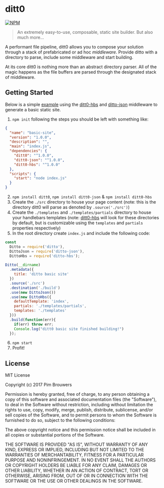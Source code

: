 # ditt0

[![NPM](https://nodei.co/npm/ditt0.png?mini=true)](https://npmjs.org/package/ditt0)

> An extremely easy-to-use, composable, static site builder. But also much more...

A performant file pipeline, ditt0 allows you to compose your solution through a stack of prefabricated or ad hoc _middleware_. Provide ditto with a directory to parse, include some middleware and start building. 

At its core ditt0 is nothing more than an abstract directory parser. All of the magic happens as the file buffers are parsed through the designated stack of middleware.

## Getting Started

Below is a  simple [example](https://github.com/pimbrouwers/ditto/tree/master/examples/basic-site)  using the [ditt0-hbs](https://npmjs.org/package/ditt0-hbs) and [ditto-json](https://npmjs.org/package/ditt0-json) middleware to generate a basic static site.

1. `npm init` following the steps you should be left with something like:
```json
{
  "name": "basic-site",
  "version": "1.0.0",
  "description": "",
  "main": "index.js",
  "dependencies": {
    "ditt0": "^1.0.0",
    "ditt0-json": "^1.0.0",
    "ditt0-hbs": "^1.0.0"
  },
  "scripts": {
    "start": "node index.js"
  }
}
```
2. `npm install ditt0`, `npm install ditt0-json` & `npm install ditt0-hbs`
3. Create the `./src` directory to house your page content (note: this is the directory ditt0 will parse as denoted by `.source('./src')`)
4. Create the `./templates` and `./templates/partials` directory to house your handlebars templates (note: [ditt0-hbs](https://npmjs.org/package/ditt0-hbs) will look for these directories by default, but is customizable using the `templates` and `partials` properties respectively)
5. In the root directory create `index.js` and include the following code:
```javascript
const
  Ditto = require('ditto'),
  DittoJson = require('ditto-json'),
  DittoHbs = require('ditto-hbs');
  
Ditto(__dirname)
  .metadata({
    title: 'ditto basic site'
  })
  .source('./src')
  .destination('./build')
  .use(new DittoJson())
  .use(new DittoHbs({
    defaultTemplate: 'index',
    partials: './templates/partials',
    templates: './templates'
  }))
  .build(function(err){
    if(err) throw err;
    Console.log("ditt0 basic site finished building!")
  });
```
6. `npm start`
7. Profit!

## License
MIT License

Copyright (c) 2017 Pim Brouwers

Permission is hereby granted, free of charge, to any person obtaining a copy
of this software and associated documentation files (the "Software"), to deal
in the Software without restriction, including without limitation the rights
to use, copy, modify, merge, publish, distribute, sublicense, and/or sell
copies of the Software, and to permit persons to whom the Software is
furnished to do so, subject to the following conditions:

The above copyright notice and this permission notice shall be included in all
copies or substantial portions of the Software.

THE SOFTWARE IS PROVIDED "AS IS", WITHOUT WARRANTY OF ANY KIND, EXPRESS OR
IMPLIED, INCLUDING BUT NOT LIMITED TO THE WARRANTIES OF MERCHANTABILITY,
FITNESS FOR A PARTICULAR PURPOSE AND NONINFRINGEMENT. IN NO EVENT SHALL THE
AUTHORS OR COPYRIGHT HOLDERS BE LIABLE FOR ANY CLAIM, DAMAGES OR OTHER
LIABILITY, WHETHER IN AN ACTION OF CONTRACT, TORT OR OTHERWISE, ARISING FROM,
OUT OF OR IN CONNECTION WITH THE SOFTWARE OR THE USE OR OTHER DEALINGS IN THE
SOFTWARE.